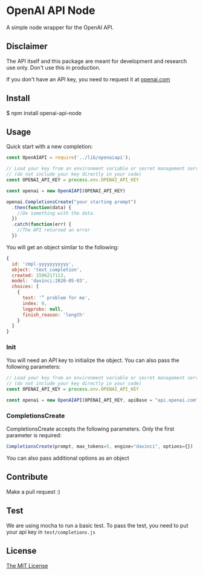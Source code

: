 # OpenAI API Node

A simple node wrapper for the OpenAI API.

## Disclaimer

The API itself and this package are meant for development and research use only. Don't use this in production.

If you don't have an API key, you need to request it at [openai.com](https://beta.openai.com/)

## Install

$ npm install openai-api-node

## Usage

Quick start with a new completion:

```javascript
const OpenAIAPI = require('../lib/openaiapi');

// Load your key from an environment variable or secret management service
// (do not include your key directly in your code)
const OPENAI_API_KEY = process.env.OPENAI_API_KEY

const openai = new OpenAIAPI(OPENAI_API_KEY)

openai.CompletionsCreate("your starting prompt")
  .then(function(data) {
    //Do something with the data.
  })
  .catch(function(err) {
    //The API returned an error
  })
```

You will get an object similar to the following:

```javascript
{
  id: 'cmpl-yyyyyyyyyyy',
  object: 'text_completion',
  created: 1596217113,
  model: 'davinci:2020-05-03',
  choices: [
    {
      text: '” problem for me',
      index: 0,
      logprobs: null,
      finish_reason: 'length'
    }
  ]
}
```

### Init

You will need an API key to initialize the object. You can also pass the following parameters:

```javascript
// Load your key from an environment variable or secret management service
// (do not include your key directly in your code)
const OPENAI_API_KEY = process.env.OPENAI_API_KEY

const openai = new OpenAIAPI(OPENAI_API_KEY, apiBase = "api.openai.com", version = "v1")
```

### CompletionsCreate

CompletionsCreate accepts the following parameters. Only the first parameter is required:

```javascript
CompletionsCreate(prompt, max_tokens=5, engine="davinci", options={})
```

You can also pass additional options as an object

## Contribute

Make a pull request :)

## Test

We are using mocha to run a basic test. To pass the test, you need to put your api key in `test/completions.js`

## License

[The MIT License](http://opensource.org/licenses/MIT)